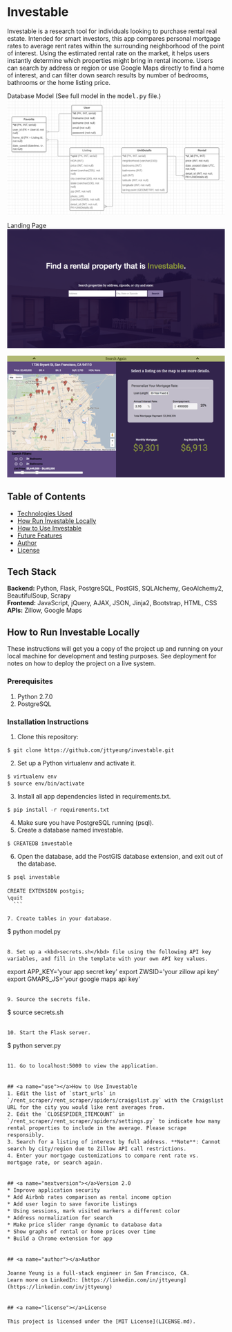 Investable
======

Investable is a research tool for individuals looking to purchase rental real estate. Intended for smart investors, this app compares personal mortgage rates to average rent rates within the surrounding neighborhood of the point of interest. Using the estimated rental rate on the market, it helps users instantly determine which properties might bring in rental income. Users can search by address or region or use Google Maps directly to find a home of interest, and can filter down search results by number of bedrooms, bathrooms or the home listing price.

Database Model (See full model in the <kbd>model.py</kbd> file.)
![Investable DB Model](/static/images/database_model.png)

Landing Page
![Investable Homepage](/static/images/investable_1.png)

![Investable Second Page](/static/images/investable_2.png)


Table of Contents
------
* [Technologies Used](#technology)
* [How Run Investable Locally](#run)
* [How to Use Investable](#use)
* [Future Features](#nextversion)
* [Author](#author)
* [License](#license)


## <a name="technology"></a>Tech Stack

<b>Backend:</b> Python, Flask, PostgreSQL, PostGIS, SQLAlchemy, GeoAlchemy2, BeautifulSoup, Scrapy<br/>
<b>Frontend:</b> JavaScript, jQuery, AJAX, JSON, Jinja2, Bootstrap, HTML, CSS<br/>
<b>APIs:</b> Zillow, Google Maps<br/>


## <a name="run"></a>How to Run Investable Locally

These instructions will get you a copy of the project up and running on your local machine for development and testing purposes. See deployment for notes on how to deploy the project on a live system.

### Prerequisites

1. Python 2.7.0
2. PostgreSQL

### Installation Instructions
1. Clone this repository:
  ```
  $ git clone https://github.com/jttyeung/investable.git
  ```

2. Set up a Python virtualenv and activate it.
  ```
  $ virtualenv env
  $ source env/bin/activate
  ```

3. Install all app dependencies listed in requirements.txt.
  ```
  $ pip install -r requirements.txt
  ```

4. Make sure you have PostgreSQL running (psql).
5. Create a database named investable.
  ```
  $ CREATEDB investable
  ```

6. Open the database, add the PostGIS database extension, and exit out of the database.
  ```
  $ psql investable

  CREATE EXTENSION postgis;
  \quit
    ```
    
7. Create tables in your database.
  ```
  $ python model.py
  ```

8. Set up a <kbd>secrets.sh</kbd> file using the following API key variables, and fill in the template with your own API key values.
  ```
  export APP_KEY='your app secret key'
  export ZWSID='your zillow api key'
  export GMAPS_JS='your google maps api key'
  ```

9. Source the secrets file.
  ```
  $ source secrets.sh
  ```

10. Start the Flask server.
  ```
  $ python server.py
  ```

11. Go to localhost:5000 to view the application.


## <a name="use"></a>How to Use Investable
1. Edit the list of `start_urls` in `/rent_scraper/rent_scraper/spiders/craigslist.py` with the Craigslist URL for the city you would like rent averages from.
2. Edit the `CLOSESPIDER_ITEMCOUNT` in `/rent_scraper/rent_scraper/spiders/settings.py` to indicate how many rental properties to include in the average. Please scrape responsibly.
3. Search for a listing of interest by full address. **Note**: Cannot search by city/region due to Zillow API call restrictions.
4. Enter your mortgage customizations to compare rent rate vs. mortgage rate, or search again.


## <a name="nextversion"></a>Version 2.0
* Improve application security
* Add Airbnb rates comparison as rental income option
* Add user login to save favorite listings
* Using sessions, mark visited markers a different color
* Address normalization for search
* Make price slider range dynamic to database data
* Show graphs of rental or home prices over time
* Build a Chrome extension for app


## <a name="author"></a>Author

Joanne Yeung is a full-stack engineer in San Francisco, CA.
Learn more on LinkedIn: [https://linkedin.com/in/jttyeung](https://linkedin.com/in/jttyeung)


## <a name="license"></a>License

This project is licensed under the [MIT License](LICENSE.md).

